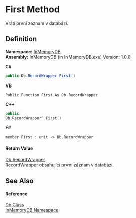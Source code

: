 # First Method


Vrátí první záznam v databázi.



## Definition
**Namespace:** <a href="https://gitlab.mff.cuni.cz/teaching/nprg031/2022-summer/student-telcerj/-/tree/master/InMemoryDB/Help/044e8d7f-0f94-a8b4-bd65-529f6359fdf7">InMemoryDB</a>  
**Assembly:** InMemoryDB (in InMemoryDB.exe) Version: 1.0.0

**C#**
``` C#
public Db.RecordWrapper First()
```
**VB**
``` VB
Public Function First As Db.RecordWrapper
```
**C++**
``` C++
public:
Db.RecordWrapper^ First()
```
**F#**
``` F#
member First : unit -> Db.RecordWrapper 
```



#### Return Value
<a href="https://gitlab.mff.cuni.cz/teaching/nprg031/2022-summer/student-telcerj/-/tree/master/InMemoryDB/Help/15d1f56f-3dc8-30e2-1769-44c8b9a97dea">Db.RecordWrapper</a>  
RecordWrapper obsahující první záznam v databázi.

## See Also


#### Reference
<a href="https://gitlab.mff.cuni.cz/teaching/nprg031/2022-summer/student-telcerj/-/tree/master/InMemoryDB/Help/072256a6-4e86-2a0a-723b-934e64bcdb43">Db Class</a>  
<a href="https://gitlab.mff.cuni.cz/teaching/nprg031/2022-summer/student-telcerj/-/tree/master/InMemoryDB/Help/044e8d7f-0f94-a8b4-bd65-529f6359fdf7">InMemoryDB Namespace</a>  
